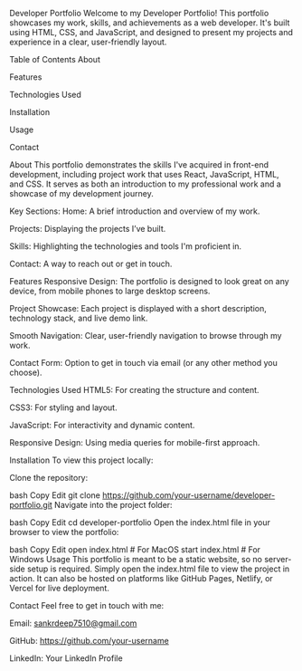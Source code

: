 Developer Portfolio
Welcome to my Developer Portfolio! This portfolio showcases my work, skills, and achievements as a web developer. It's built using HTML, CSS, and JavaScript, and designed to present my projects and experience in a clear, user-friendly layout.

Table of Contents
About

Features

Technologies Used

Installation

Usage

Contact

About
This portfolio demonstrates the skills I've acquired in front-end development, including project work that uses React, JavaScript, HTML, and CSS. It serves as both an introduction to my professional work and a showcase of my development journey.

Key Sections:
Home: A brief introduction and overview of my work.

Projects: Displaying the projects I’ve built.

Skills: Highlighting the technologies and tools I'm proficient in.

Contact: A way to reach out or get in touch.

Features
Responsive Design: The portfolio is designed to look great on any device, from mobile phones to large desktop screens.

Project Showcase: Each project is displayed with a short description, technology stack, and live demo link.

Smooth Navigation: Clear, user-friendly navigation to browse through my work.

Contact Form: Option to get in touch via email (or any other method you choose).

Technologies Used
HTML5: For creating the structure and content.

CSS3: For styling and layout.

JavaScript: For interactivity and dynamic content.

Responsive Design: Using media queries for mobile-first approach.

Installation
To view this project locally:

Clone the repository:

bash
Copy
Edit
git clone https://github.com/your-username/developer-portfolio.git
Navigate into the project folder:

bash
Copy
Edit
cd developer-portfolio
Open the index.html file in your browser to view the portfolio:

bash
Copy
Edit
open index.html  # For MacOS
start index.html  # For Windows
Usage
This portfolio is meant to be a static website, so no server-side setup is required. Simply open the index.html file to view the project in action. It can also be hosted on platforms like GitHub Pages, Netlify, or Vercel for live deployment.

Contact
Feel free to get in touch with me:

Email: sankrdeep7510@gmail.com

GitHub: https://github.com/your-username

LinkedIn: Your LinkedIn Profile

